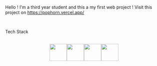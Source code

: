 Hello ! I'm a third year student and this a my first web project !
Visit this project on https://pophorn.vercel.app/

</br>
<p className="font-bold text-xl text-black">Tech Stack</p>
</br>
<div align="center"><img width="55" src="https://raw.githubusercontent.com/gilbarbara/logos/master/logos/nextjs.svg"/><img width="55" src="https://raw.githubusercontent.com/gilbarbara/logos/master/logos/react.svg"/><img width="55" src="https://raw.githubusercontent.com/gilbarbara/logos/master/logos/tailwindcss-icon.svg"/><img width="55" src="https://raw.githubusercontent.com/gilbarbara/logos/master/logos/typescript-icon.svg"/></div>
